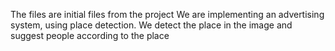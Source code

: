 The files are initial files from the project
We are implementing an advertising system, using place detection. We detect the place in the image and suggest people according to the place
